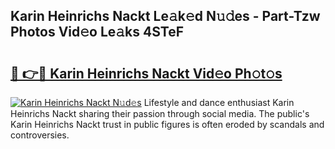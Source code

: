 ## Karin Heinrichs Nackt Le𝚊k𝚎d N𝚞𝚍es - Part-Tzw Photos Vid𝚎o Le𝚊ks 4STeF

# <h2><a href="http://fb72oc.evod.top/?m=Karin+Heinrichs+Nackt">🔗 👉🔴 Karin Heinrichs Nackt Vid𝚎o Ph𝚘t𝚘s</a></h2>

[![Karin Heinrichs Nackt N𝚞d𝚎s](https://i.imgur.com/8V9OHl7.gif)](http://fb72oc.evod.top/?m=Karin+Heinrichs+Nackt)
Lifestyle and dance enthusiast Karin Heinrichs Nackt sharing their passion through social media. The public's Karin Heinrichs Nackt trust in public figures is often eroded by scandals and controversies. 
